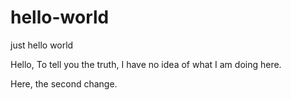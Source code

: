 # hello-world
just hello world

Hello,
To tell you the truth, I have no idea of what I am doing here.

Here, the second change.
